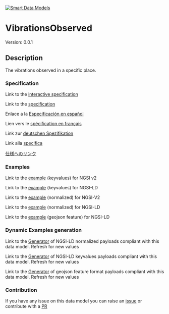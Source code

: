 [![Smart Data Models](https://smartdatamodels.org/wp-content/uploads/2022/01/SmartDataModels_logo.png "Logo")](https://smartdatamodels.org)
# VibrationsObserved
Version: 0.0.1

## Description 

The vibrations observed in a specific place.
### Specification

Link to the [interactive specification](https://swagger.lab.fiware.org/?url=https://smart-data-models.github.io/dataModel.Building/VibrationsObserved/swagger.yaml)

Link to the [specification](https://github.com/smart-data-models/dataModel.Building/blob/master/VibrationsObserved/doc/spec.md)

Enlace a la [Especificación en español](https://github.com/smart-data-models/dataModel.Building/blob/master/VibrationsObserved/doc/spec_ES.md)

Lien vers le [spécification en français](https://github.com/smart-data-models/dataModel.Building/blob/master/VibrationsObserved/doc/spec_FR.md)

Link zur [deutschen Spezifikation](https://github.com/smart-data-models/dataModel.Building/blob/master/VibrationsObserved/doc/spec_DE.md)

Link alla [specifica](https://github.com/smart-data-models/dataModel.Building/blob/master/VibrationsObserved/doc/spec_IT.md)

[仕様へのリンク](https://github.com/smart-data-models/dataModel.Building/blob/master/VibrationsObserved/doc/spec_JA.md)
### Examples

Link to the [example](https://smart-data-models.github.io/dataModel.Building/VibrationsObserved/examples/example.json) (keyvalues) for NGSI v2

Link to the [example](https://smart-data-models.github.io/dataModel.Building/VibrationsObserved/examples/example.jsonld) (keyvalues) for NGSI-LD

Link to the [example](https://smart-data-models.github.io/dataModel.Building/VibrationsObserved/examples/example-normalized.json) (normalized) for NGSI-V2

Link to the [example](https://smart-data-models.github.io/dataModel.Building/VibrationsObserved/examples/example-normalized.jsonld) (normalized) for NGSI-LD

Link to the [example](https://smart-data-models.github.io/dataModel.Building/VibrationsObserved/examples/example-geojsonfeature.json) (geojson feature) for NGSI-LD
### Dynamic Examples generation

Link to the [Generator](https://smartdatamodels.org/extra/ngsi-ld_generator.php?schemaUrl=https://raw.githubusercontent.com/smart-data-models/dataModel.Building/master/VibrationsObserved/schema.json&email=info@smartdatamodels.org) of NGSI-LD normalized payloads compliant with this data model. Refresh for new values

Link to the [Generator](https://smartdatamodels.org/extra/ngsi-ld_generator_keyvalues.php?schemaUrl=https://raw.githubusercontent.com/smart-data-models/dataModel.Building/master/VibrationsObserved/schema.json&email=info@smartdatamodels.org) of NGSI-LD keyvalues payloads compliant with this data model. Refresh for new values

Link to the [Generator](https://smartdatamodels.org/extra/geojson_features_generator.php?schemaUrl=https://raw.githubusercontent.com/smart-data-models/dataModel.Building/master/VibrationsObserved/schema.json&email=info@smartdatamodels.org) of geojson feature format payloads compliant with this data model. Refresh for new values
### Contribution

 If you have any issue on this data model you can raise an [issue](https://github.com/smart-data-models/dataModel.Building/issues)  or contribute with a [PR](https://github.com/smart-data-models/dataModel.Building/pulls)